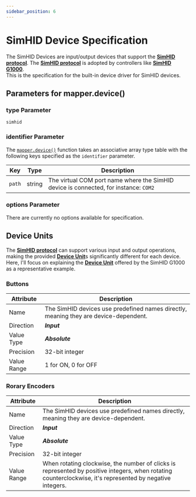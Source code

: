 ```yaml
---
sidebar_position: 6
---
```


# SimHID Device Specification
The SimHID Devices are input/output devices that support the [**SimHID protocol**](https://github.com/opiopan/simhid-g1000#simhid-protocol).
The [**SimHID protocol**](https://github.com/opiopan/simhid-g1000#simhid-protocol) is adopted by controllers like [**SimHID G1000**](https://github.com/opiopan/simhid-g1000).<br/>
This is the specification for the built-in device driver for SimHID devices.

## Parameters for mapper.device()

### type Parameter
`simhid`

### identifier Parameter
The [`mapper.device()`](/libs/mapper/mapper_device) function takes an associative array type table with the following keys specified as the `identifier` parameter.

|Key|Type|Description|
|---|----|-----------|
|`path`|string|The virtual COM port name where the SimHID device is connected, for instance: `COM2`

### options Parameter
There are currently no options available for specification.

## Device Units
The [**SimHID protocol**](https://github.com/opiopan/simhid-g1000#simhid-protocol) can support various input and output operations, making the provided [**Device Unit**](/guide/device/#device-unit)s significantly different for each device.<br/>
Here, I'll focus on explaining the [**Device Unit**](/guide/device/#device-unit) offered by the SimHID G1000 as a representative example.

### Buttons
|Attribute|Description|
|--------|-----------|
|Name|The SimHID devices use predefined names directly, meaning they are device-dependent.
|Direction|***Input***
|Value Type|***Absolute***
|Precision|32-bit integer
|Value Range|1 for ON, 0 for OFF

### Rorary Encoders
|Attribute|Description|
|--------|-----------|
|Name|The SimHID devices use predefined names directly, meaning they are device-dependent.
|Direction|***Input***
|Value Type|***Absolute***
|Precision|32-bit integer
|Value Range|When rotating clockwise, the number of clicks is represented by positive integers, when rotating counterclockwise, it's represented by negative integers.
